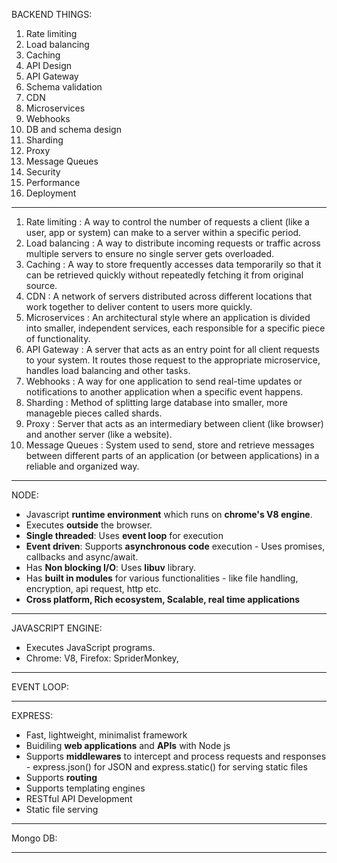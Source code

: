 BACKEND THINGS:

1. Rate limiting
2. Load balancing
3. Caching
4. API Design
5. API Gateway
6. Schema validation
7. CDN
8. Microservices
9. Webhooks
10. DB and schema design
11. Sharding
12. Proxy
13. Message Queues
14. Security
15. Performance
16. Deployment

---

1. Rate limiting : A way to control the number of requests a client (like a user, app or system) can make to a server within a specific period.
2. Load balancing : A way to distribute incoming requests or traffic across multiple servers to ensure no single server gets overloaded.
3. Caching : A way to store frequently accesses data temporarily so that it can be retrieved quickly without repeatedly fetching it from original source.
4. CDN : A network of servers distributed across different locations that work together to deliver content to users more quickly.
5. Microservices : An architectural style where an application is divided into smaller, independent services, each responsible for a specific piece of functionality.
6. API Gateway : A server that acts as an entry point for all client requests to your system. It routes those request to the appropriate microservice, handles load balancing and other tasks.
7. Webhooks : A way for one application to send real-time updates or notifications to another application when a specific event happens.
8. Sharding : Method of splitting large database into smaller, more manageble pieces called shards.
9. Proxy : Server that acts as an intermediary between client (like browser) and another server (like a website).
10. Message Queues : System used to send, store and retrieve messages between different parts of an application (or between applications) in a reliable and organized way.

---

NODE:

- Javascript **runtime environment** which runs on **chrome's V8 engine**.
- Executes **outside** the browser.
- **Single threaded**: Uses **event loop** for execution
- **Event driven**: Supports **asynchronous code** execution - Uses promises, callbacks and async/await.
- Has **Non blocking I/O**: Uses **libuv** library.
- Has **built in modules** for various functionalities - like file handling, encryption, api request, http etc.
- **Cross platform, Rich ecosystem, Scalable, real time applications**

---

JAVASCRIPT ENGINE:

- Executes JavaScript programs.
- Chrome: V8, Firefox: SpriderMonkey,

---

EVENT LOOP:

---

EXPRESS:

- Fast, lightweight, minimalist framework
- Buidiling **web applications** and **APIs** with Node js
- Supports **middlewares** to intercept and process requests and responses - express.json() for JSON and express.static() for serving static files
- Supports **routing**
- Supports templating engines
- RESTful API Development
- Static file serving

---

Mongo DB:

---
